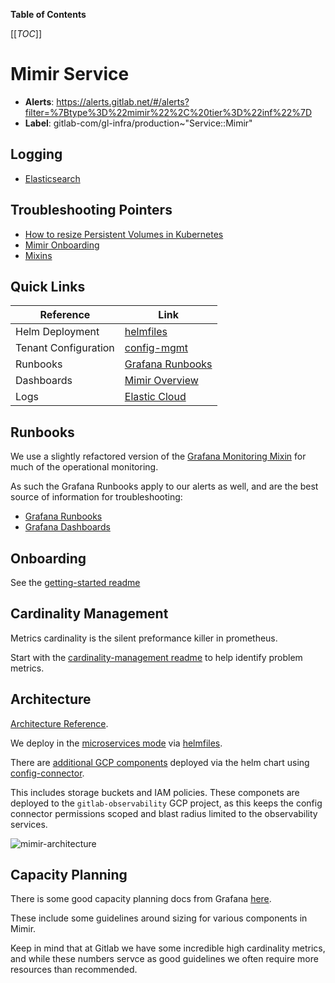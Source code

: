 <!-- MARKER: do not edit this section directly. Edit services/service-catalog.yml then run scripts/generate-docs -->

**Table of Contents**

[[_TOC_]]

# Mimir Service

* **Alerts**: <https://alerts.gitlab.net/#/alerts?filter=%7Btype%3D%22mimir%22%2C%20tier%3D%22inf%22%7D>
* **Label**: gitlab-com/gl-infra/production~"Service::Mimir"

## Logging

* [Elasticsearch](https://nonprod-log.gitlab.net/app/r/s/BLV6G)

## Troubleshooting Pointers

* [How to resize Persistent Volumes in Kubernetes](../kube/k8s-pvc-resize.md)
* [Mimir Onboarding](getting-started.md)
* [Mixins](../monitoring/mixins.md)
<!-- END_MARKER -->

<!-- ## Summary -->
## Quick Links

| Reference  | Link  |
|---|---|
| Helm Deployment | [helmfiles](https://gitlab.com/gitlab-com/gl-infra/k8s-workloads/gitlab-helmfiles/-/tree/master/releases/mimir) |
| Tenant Configuration | [config-mgmt](https://ops.gitlab.net/gitlab-com/gl-infra/config-mgmt/-/tree/master/environments/observability-tenants) |
| Runbooks | [Grafana Runbooks](https://grafana.com/docs/mimir/latest/manage/mimir-runbooks/) |
| Dashboards | [Mimir Overview](https://dashboards.gitlab.net/d/ffcd83628d7d4b5a03d1cafd159e6c9c/mimir-overview?orgId=1) |
| Logs | [Elastic Cloud](https://nonprod-log.gitlab.net/app/r/s/h3UsR) |

## Runbooks

We use a slightly refactored version of the [Grafana Monitoring Mixin](https://gitlab.com/gitlab-com/gl-infra/monitoring-mixins) for much of the operational monitoring.

As such the Grafana Runbooks apply to our alerts as well, and are the best source of information for troubleshooting:

* [Grafana Runbooks](https://grafana.com/docs/mimir/latest/manage/mimir-runbooks/)
* [Grafana Dashboards](https://dashboards.gitlab.net/goto/NWm6gahIR?orgId=1)

## Onboarding

See the [getting-started readme](./getting-started.md)

## Cardinality Management

Metrics cardinality is the silent preformance killer in prometheus.

Start with the [cardinality-management readme](./cardinality-management.md) to help identify problem metrics.

<!-- ## Architecture -->

## Architecture

[Architecture Reference](https://grafana.com/docs/mimir/latest/references/architecture/).

We deploy in the [microservices mode](https://grafana.com/docs/mimir/latest/references/architecture/deployment-modes/#microservices-mode) via [helmfiles](https://gitlab.com/gitlab-com/gl-infra/k8s-workloads/gitlab-helmfiles/-/tree/master/releases/mimir).

There are [additional GCP components](https://gitlab.com/gitlab-com/gl-infra/k8s-workloads/gitlab-helmfiles/-/blob/master/releases/mimir/values.yaml.gotmpl#L506) deployed via the helm chart using [config-connector](https://cloud.google.com/config-connector/docs/overview).

This includes storage buckets and IAM policies. These componets are deployed to the `gitlab-observability` GCP project, as this keeps the config connector permissions scoped and blast radius limited to the observability services.

![mimir-architecture](img/mimir-architecture-overview.png)

<!-- ## Performance -->

<!-- ## Scalability -->

## Capacity Planning

There is some good capacity planning docs from Grafana [here](https://grafana.com/docs/mimir/latest/manage/run-production-environment/planning-capacity/#microservices-mode).

These include some guidelines around sizing for various components in Mimir.

Keep in mind that at Gitlab we have some incredible high cardinality metrics, and while these numbers servce as good guidelines we often require more resources than recommended.

<!-- ## Availability -->

<!-- ## Durability -->

<!-- ## Security/Compliance -->

<!-- ## Monitoring/Alerting -->

<!-- ## Links to further Documentation -->
